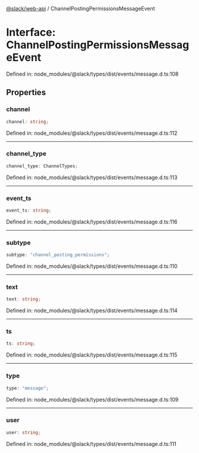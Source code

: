 [@slack/web-api](../index.md) / ChannelPostingPermissionsMessageEvent

# Interface: ChannelPostingPermissionsMessageEvent

Defined in: node\_modules/@slack/types/dist/events/message.d.ts:108

## Properties

### channel

```ts
channel: string;
```

Defined in: node\_modules/@slack/types/dist/events/message.d.ts:112

***

### channel\_type

```ts
channel_type: ChannelTypes;
```

Defined in: node\_modules/@slack/types/dist/events/message.d.ts:113

***

### event\_ts

```ts
event_ts: string;
```

Defined in: node\_modules/@slack/types/dist/events/message.d.ts:116

***

### subtype

```ts
subtype: "channel_posting_permissions";
```

Defined in: node\_modules/@slack/types/dist/events/message.d.ts:110

***

### text

```ts
text: string;
```

Defined in: node\_modules/@slack/types/dist/events/message.d.ts:114

***

### ts

```ts
ts: string;
```

Defined in: node\_modules/@slack/types/dist/events/message.d.ts:115

***

### type

```ts
type: "message";
```

Defined in: node\_modules/@slack/types/dist/events/message.d.ts:109

***

### user

```ts
user: string;
```

Defined in: node\_modules/@slack/types/dist/events/message.d.ts:111
